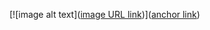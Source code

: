  [![image alt text]([image URL link](https://github.com/newdevorder/QA-in-PDF-using-ChatGPT-and-Pinecone/blob/main/GMT20230719-223706_Recording_1920x1080.08_38_27_13.Still002.jpg))]([anchor link](https://twitter.com/hackathonGPT/status/1682156641456726016))
